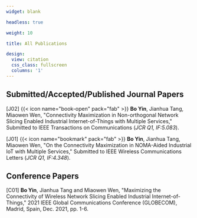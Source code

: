 ```yaml
---
widget: blank

headless: true

weight: 10

title: All Publications

design:
  view: citation
  css_class: fullscreen
  columns: '1'
---
```


## **Submitted/Accepted/Published Journal Papers**

[J02] {{< icon name="book-open" pack="fab" >}} **Bo Yin**, Jianhua Tang, Miaowen Wen, "Connectivity Maximization in Non-orthogonal Network Slicing Enabled Industrial Internet-of-Things with Multiple Services," Submitted to IEEE Transactions on Communications (*JCR Q1, IF:5.083*).

[J01] {{< icon name="bookmark" pack="fab" >}} **Bo Yin**, Jianhua Tang, Miaowen Wen, "On the Connectivity Maximization in NOMA-Aided Industrial IoT with Multiple Services," Submitted to IEEE Wireless Communications Letters (*JCR Q1, IF:4.348*).

## **Conference Papers**

[C01] **Bo Yin**, Jianhua Tang and Miaowen Wen, "Maximizing the Connectivity of Wireless Network Slicing Enabled Industrial Internet-of-Things," 2021 IEEE Global Communications Conference (GLOBECOM), Madrid, Spain, Dec. 2021, pp. 1-6.
